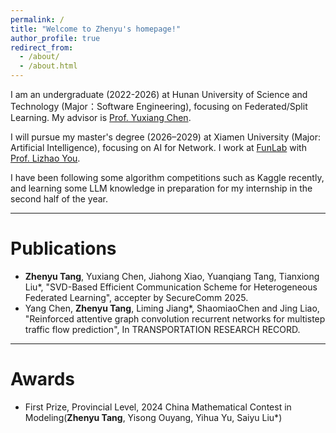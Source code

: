 ```yaml
---
permalink: /
title: "Welcome to Zhenyu's homepage!"
author_profile: true
redirect_from: 
  - /about/
  - /about.html
---
```


I am an undergraduate (2022-2026) at Hunan University of Science and Technology (Major：Software Engineering), focusing on Federated/Split Learning. My advisor is [Prof. Yuxiang Chen](https://faculty.hnust.edu.cn/pubtphp/jsjkxygcxy/1050147/chinese/index.html).

I will pursue my master's degree (2026–2029) at Xiamen University (Major: Artificial Intelligence), focusing on AI for Network. I work at [FunLab](https://funlab2017.github.io/) with [Prof. Lizhao You](https://youlizhao.github.io/).

I have been following some algorithm competitions such as Kaggle recently, and learning some LLM knowledge in preparation for my internship in the second half of the year.

***
# Publications
* **Zhenyu Tang**, Yuxiang Chen, Jiahong Xiao, Yuanqiang Tang, Tianxiong Liu*, "SVD-Based Efficient Communication Scheme for Heterogeneous Federated Learning", accepter by SecureComm 2025.
* Yang Chen, **Zhenyu Tang**, Liming Jiang*, ShaomiaoChen and Jing Liao, "Reinforced attentive graph convolution recurrent networks for multistep traffic flow prediction", In TRANSPORTATION RESEARCH RECORD.

***
# Awards
* First Prize, Provincial Level, 2024 China Mathematical Contest in Modeling(**Zhenyu Tang**, Yisong Ouyang, Yihua Yu, Saiyu Liu*)


